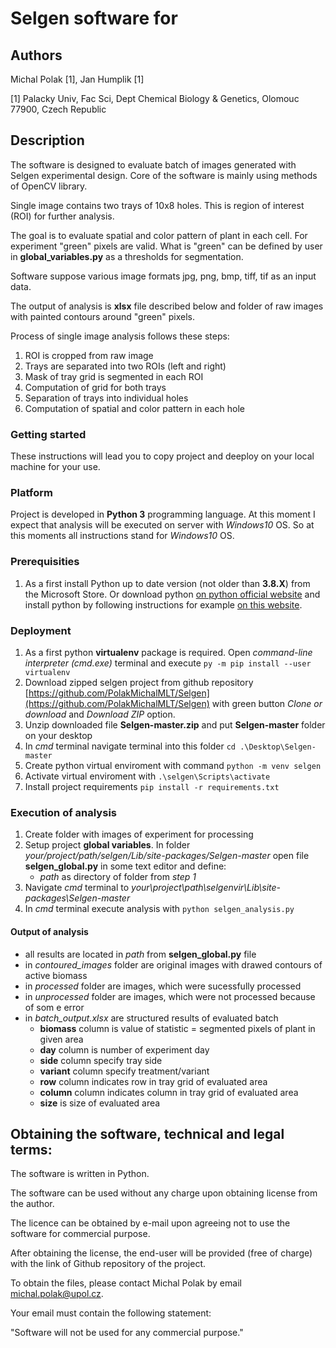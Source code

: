 # Selgen software for

## Authors
Michal Polak [1], Jan Humplik [1]

[1] Palacky Univ, Fac Sci, Dept Chemical Biology & Genetics, Olomouc 77900, Czech Republic

## Description
The software is designed to evaluate batch of images generated with Selgen experimental design. Core of the software is mainly using methods of OpenCV library.

Single image contains two trays of 10x8 holes. This is region of interest (ROI) for further analysis.

The goal is to evaluate spatial and color pattern of plant in each cell. For experiment "green" pixels are valid. What is "green" can be defined by user in **global_variables.py** as a thresholds for segmentation.

Software suppose various image formats jpg, png, bmp, tiff, tif as an input data.

The output of analysis is **xlsx** file described below and folder of raw images with painted contours around "green" pixels.

Process of single image analysis follows these steps:
1. ROI is cropped from raw image
2. Trays are separated into two ROIs (left and right)
3. Mask of tray grid is segmented in each ROI
4. Computation of grid for both trays
5. Separation of trays into individual holes
6. Computation of spatial and color pattern in each hole


### Getting started
These instructions will lead you to copy project and deeploy on your local machine for your use. 

### Platform
Project is developed in **Python 3** programming language. At this moment I expect that analysis will be executed on server with *Windows10* OS. So at this moments all instructions stand for *Windows10* OS.

### Prerequisities
1. As a first install Python up to date version (not older than **3.8.X**) from the Microsoft Store. Or download python [on python official website](https://www.python.org/downloads/) and install python by following instructions for example [on this website](https://realpython.com/installing-python/#windows).

### Deployment
1. As a first python **virtualenv** package is required. Open *command-line interpreter (cmd.exe)* terminal and execute `py -m pip install --user virtualenv`
2. Download zipped selgen project from github repository [https://github.com/PolakMichalMLT/Selgen](https://github.com/PolakMichalMLT/Selgen) with green button *Clone or download* and *Download ZIP* option.
3. Unzip downloaded file **Selgen-master.zip** and put **Selgen-master** folder on your desktop
4. In *cmd* terminal navigate terminal into this folder `cd .\Desktop\Selgen-master`
5. Create python virtual enviroment with command `python -m venv selgen`
6. Activate virtual enviroment with `.\selgen\Scripts\activate`
7. Install project requirements `pip install -r requirements.txt`

### Execution of analysis
1. Create folder with images of experiment for processing
2. Setup project **global variables**. In folder *your/project/path/selgen/Lib/site-packages/Selgen-master* open file **selgen_global.py** in some text editor and define:
   - *path* as directory of folder from *step 1*
3. Navigate *cmd* terminal to *your\project\path\selgenvir\Lib\site-packages\Selgen-master*
4. In *cmd* terminal execute analysis with `python selgen_analysis.py`

#### Output of analysis
- all results are located in *path* from **selgen_global.py** file
- in *contoured_images* folder are original images with drawed contours of active biomass
- in *processed* folder are images, which were sucessfully processed
- in *unprocessed* folder are images, which were not processed because of som e error
- in *batch_output.xlsx* are structured results of evaluated batch
  - **biomass** column is value of statistic = segmented pixels of plant in given area
  - **day** column is number of experiment day
  - **side** column specify tray side
  - **variant** column specify treatment/variant
  - **row** column indicates row in tray grid of evaluated area
  - **column** column indicates column in tray grid of evaluated area
  - **size** is size of evaluated area

  
## Obtaining the software, technical and legal terms:
The software is written in Python.
 
The software can be used without any charge upon obtaining license from the author.
 
The licence can be obtained by e-mail upon agreeing not to use the software for commercial purpose.

After obtaining the license, the end-user will be provided (free of charge) with the link of Github repository of the project.

To obtain the files, please contact Michal Polak by email michal.polak@upol.cz.

Your email must contain the following statement:

"Software will not be used for any commercial purpose."
